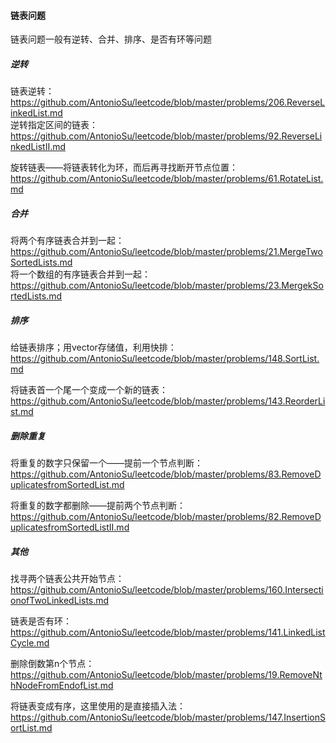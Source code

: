#### 链表问题
链表问题一般有逆转、合并、排序、是否有环等问题

##### 逆转

链表逆转：https://github.com/AntonioSu/leetcode/blob/master/problems/206.ReverseLinkedList.md  
逆转指定区间的链表：https://github.com/AntonioSu/leetcode/blob/master/problems/92.ReverseLinkedListII.md 

旋转链表——将链表转化为环，而后再寻找断开节点位置：https://github.com/AntonioSu/leetcode/blob/master/problems/61.RotateList.md   



##### 合并

将两个有序链表合并到一起：https://github.com/AntonioSu/leetcode/blob/master/problems/21.MergeTwoSortedLists.md  
将一个数组的有序链表合并到一起：https://github.com/AntonioSu/leetcode/blob/master/problems/23.MergekSortedLists.md   



##### 排序

给链表排序；用vector存储值，利用快排：https://github.com/AntonioSu/leetcode/blob/master/problems/148.SortList.md   

将链表首一个尾一个变成一个新的链表：https://github.com/AntonioSu/leetcode/blob/master/problems/143.ReorderList.md 



##### 删除重复

将重复的数字只保留一个——提前一个节点判断：https://github.com/AntonioSu/leetcode/blob/master/problems/83.RemoveDuplicatesfromSortedList.md

将重复的数字都删除——提前两个节点判断：https://github.com/AntonioSu/leetcode/blob/master/problems/82.RemoveDuplicatesfromSortedListII.md



##### 其他

找寻两个链表公共开始节点：https://github.com/AntonioSu/leetcode/blob/master/problems/160.IntersectionofTwoLinkedLists.md 

链表是否有环：https://github.com/AntonioSu/leetcode/blob/master/problems/141.LinkedListCycle.md 

删除倒数第n个节点：https://github.com/AntonioSu/leetcode/blob/master/problems/19.RemoveNthNodeFromEndofList.md

将链表变成有序，这里使用的是直接插入法：https://github.com/AntonioSu/leetcode/blob/master/problems/147.InsertionSortList.md